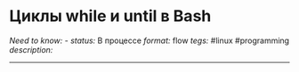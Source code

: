 # Циклы while и until в Bash
*Need to know:* -
*status:* В процессе
*format:* flow
*tegs:* #linux #programming
*description:*

---